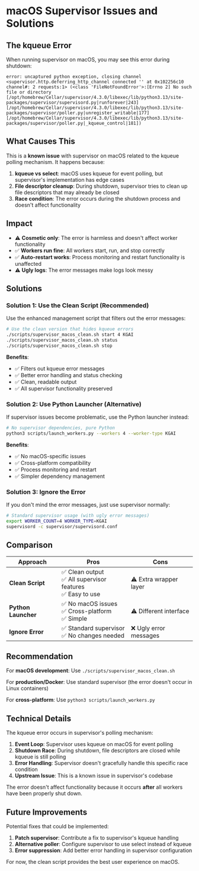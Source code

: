 # macOS Supervisor Issues and Solutions

## The kqueue Error

When running supervisor on macOS, you may see this error during shutdown:

```
error: uncaptured python exception, closing channel <supervisor.http.deferring_http_channel connected '' at 0x102256c10 channel#: 2 requests:1> (<class 'FileNotFoundError'>:[Errno 2] No such file or directory [/opt/homebrew/Cellar/supervisor/4.3.0/libexec/lib/python3.13/site-packages/supervisor/supervisord.py|runforever|243] [/opt/homebrew/Cellar/supervisor/4.3.0/libexec/lib/python3.13/site-packages/supervisor/poller.py|unregister_writable|177] [/opt/homebrew/Cellar/supervisor/4.3.0/libexec/lib/python3.13/site-packages/supervisor/poller.py|_kqueue_control|181])
```

## What Causes This

This is a **known issue** with supervisor on macOS related to the kqueue polling mechanism. It happens because:

1. **kqueue vs select**: macOS uses kqueue for event polling, but supervisor's implementation has edge cases
2. **File descriptor cleanup**: During shutdown, supervisor tries to clean up file descriptors that may already be closed
3. **Race condition**: The error occurs during the shutdown process and doesn't affect functionality

## Impact

- ⚠️ **Cosmetic only**: The error is harmless and doesn't affect worker functionality
- ✅ **Workers run fine**: All workers start, run, and stop correctly
- ✅ **Auto-restart works**: Process monitoring and restart functionality is unaffected
- ⚠️ **Ugly logs**: The error messages make logs look messy

## Solutions

### Solution 1: Use the Clean Script (Recommended)

Use the enhanced management script that filters out the error messages:

```bash
# Use the clean version that hides kqueue errors
./scripts/supervisor_macos_clean.sh start 4 KGAI
./scripts/supervisor_macos_clean.sh status
./scripts/supervisor_macos_clean.sh stop
```

**Benefits**:
- ✅ Filters out kqueue error messages
- ✅ Better error handling and status checking
- ✅ Clean, readable output
- ✅ All supervisor functionality preserved

### Solution 2: Use Python Launcher (Alternative)

If supervisor issues become problematic, use the Python launcher instead:

```bash
# No supervisor dependencies, pure Python
python3 scripts/launch_workers.py --workers 4 --worker-type KGAI
```

**Benefits**:
- ✅ No macOS-specific issues
- ✅ Cross-platform compatibility
- ✅ Process monitoring and restart
- ✅ Simpler dependency management

### Solution 3: Ignore the Error

If you don't mind the error messages, just use supervisor normally:

```bash
# Standard supervisor usage (with ugly error messages)
export WORKER_COUNT=4 WORKER_TYPE=KGAI
supervisord -c supervisor/supervisord.conf
```

## Comparison

| Approach | Pros | Cons |
|----------|------|------|
| **Clean Script** | ✅ Clean output<br>✅ All supervisor features<br>✅ Easy to use | ⚠️ Extra wrapper layer |
| **Python Launcher** | ✅ No macOS issues<br>✅ Cross-platform<br>✅ Simple | ⚠️ Different interface |
| **Ignore Error** | ✅ Standard supervisor<br>✅ No changes needed | ❌ Ugly error messages |

## Recommendation

For **macOS development**: Use `./scripts/supervisor_macos_clean.sh`

For **production/Docker**: Use standard supervisor (the error doesn't occur in Linux containers)

For **cross-platform**: Use `python3 scripts/launch_workers.py`

## Technical Details

The kqueue error occurs in supervisor's polling mechanism:

1. **Event Loop**: Supervisor uses kqueue on macOS for event polling
2. **Shutdown Race**: During shutdown, file descriptors are closed while kqueue is still polling
3. **Error Handling**: Supervisor doesn't gracefully handle this specific race condition
4. **Upstream Issue**: This is a known issue in supervisor's codebase

The error doesn't affect functionality because it occurs **after** all workers have been properly shut down.

## Future Improvements

Potential fixes that could be implemented:

1. **Patch supervisor**: Contribute a fix to supervisor's kqueue handling
2. **Alternative poller**: Configure supervisor to use select instead of kqueue
3. **Error suppression**: Add better error handling in supervisor configuration

For now, the clean script provides the best user experience on macOS.
